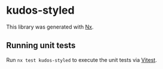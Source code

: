 # kudos-styled

This library was generated with [Nx](https://nx.dev).

## Running unit tests

Run `nx test kudos-styled` to execute the unit tests via [Vitest](https://vitest.dev/).
